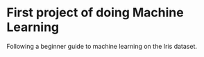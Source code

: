 # First project of doing Machine Learning
 Following a beginner guide to machine learning on the Iris dataset.
